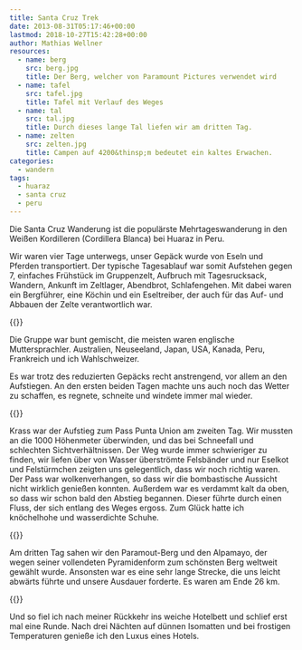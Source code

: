 ```yaml
---
title: Santa Cruz Trek
date: 2013-08-31T05:17:46+00:00
lastmod: 2018-10-27T15:42:28+00:00
author: Mathias Wellner
resources:
  - name: berg
    src: berg.jpg
    title: Der Berg, welcher von Paramount Pictures verwendet wird
  - name: tafel
    src: tafel.jpg
    title: Tafel mit Verlauf des Weges
  - name: tal
    src: tal.jpg
    title: Durch dieses lange Tal liefen wir am dritten Tag.
  - name: zelten
    src: zelten.jpg
    title: Campen auf 4200&thinsp;m bedeutet ein kaltes Erwachen.
categories:
  - wandern
tags:
  - huaraz
  - santa cruz
  - peru
---
```

Die Santa Cruz Wanderung ist die populärste Mehrtageswanderung in den Weißen Kordilleren (Cordillera Blanca) bei Huaraz in Peru. 
<!--more-->

Wir waren vier Tage unterwegs, unser Gepäck wurde von Eseln und Pferden transportiert. Der typische Tagesablauf war somit Aufstehen gegen 7, einfaches Frühstück im Gruppenzelt, Aufbruch mit Tagesrucksack, Wandern, Ankunft im Zeltlager, Abendbrot, Schlafengehen. Mit dabei waren ein Bergführer, eine Köchin und ein Eseltreiber, der auch für das Auf- und Abbauen der Zelte verantwortlich war. 

{{<responsive-image name="zelten">}}

Die Gruppe war bunt gemischt, die meisten waren englische Muttersprachler. Australien, Neuseeland, Japan, USA, Kanada, Peru, Frankreich und ich Wahlschweizer. 

Es war trotz des reduzierten Gepäcks recht anstrengend, vor allem an den Aufstiegen. An den ersten beiden Tagen machte uns auch noch das Wetter zu schaffen, es regnete, schneite und windete immer mal wieder. 

{{<responsive-image name="berg">}}

Krass war der Aufstieg zum Pass Punta Union am zweiten Tag. Wir mussten an die 1000 Höhenmeter überwinden, und das bei Schneefall und schlechten Sichtverhältnissen. Der Weg wurde immer schwieriger zu finden, wir liefen über von Wasser überströmte Felsbänder und nur Eselkot und Felstürmchen zeigten uns gelegentlich, dass wir noch richtig waren. Der Pass war wolkenverhangen, so dass wir die bombastische Aussicht nicht wirklich genießen konnten. Außerdem war es verdammt kalt da oben, so dass wir schon bald den Abstieg begannen. Dieser führte durch einen Fluss, der sich entlang des Weges ergoss. Zum Glück hatte ich knöchelhohe und wasserdichte Schuhe. 

{{<responsive-image name="tafel">}}

Am dritten Tag sahen wir den Paramout-Berg und den Alpamayo, der wegen seiner vollendeten Pyramidenform zum schönsten Berg weltweit gewählt wurde. Ansonsten war es eine sehr lange Strecke, die uns leicht abwärts führte und unsere Ausdauer forderte. Es waren am Ende 26 km. 

{{<responsive-image name="tal">}}

Und so fiel ich nach meiner Rückkehr ins weiche Hotelbett und schlief erst mal eine Runde. Nach drei Nächten auf dünnen Isomatten und bei frostigen Temperaturen genieße ich den Luxus eines Hotels.